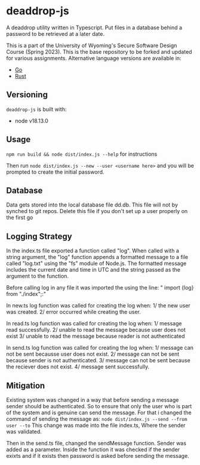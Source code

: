 #  deaddrop-js

A deaddrop utility written in Typescript. Put files in a database behind a password to be retrieved at a later date.

This is a part of the University of Wyoming's Secure Software Design Course (Spring 2023). This is the base repository to be forked and updated for various assignments. Alternative language versions are available in:
- [Go](https://github.com/andey-robins/deaddrop-go)
- [Rust](https://github.com/andey-robins/deaddrop-rs)

## Versioning

`deaddrop-js` is built with:
- node v18.13.0

## Usage

`npm run build && node dist/index.js --help` for instructions

Then run `node dist/index.js --new --user <username here>` and you will be prompted to create the initial password.

## Database

Data gets stored into the local database file dd.db. This file will not by synched to git repos. Delete this file if you don't set up a user properly on the first go

## Logging Strategy
In the index.ts file exported a function called "log". When called with a string argument, the "log" function appends a formatted message to a file called "log.txt" using the "fs" module of Node.js. The formatted message includes the current date and time in UTC and the string passed as the argument to the function.

Before calling log in any file it was imported the using the line: " import {log} from "./index";:" 

In new.ts log function was called for creating the log when:
1/ the new user was created.
2/ error occurred while creating the user.

In read.ts log function was called for creating the log when:
1/ message read successfully.
2/ unable to read the message because user does not exist
3/ unable to read the message because reader is not authenticated

In send.ts log function was called for creating the log when:
1/ message can not be sent becausse user does not exist.
2/ message can not be sent because sender is not authenticated.
3/ message can not be sent because the reciever does not exist.
4/ message sent successfully.

## Mitigation

Existing system was changed in a way that before sending a message sender should be authenticated. So to ensure that only the user who is part of the system and is genuine can send the message. For that i changed the command of sending the message as:
`node dist/index.js --send --from user --to`
This change was made into the file index.ts, Where the sender was validated.

Then in the send.ts file, changed the sendMessage function. Sender was added as a parameter. Inside the function it was checked if the sender exixts and if it exists then password is asked before sending the message.